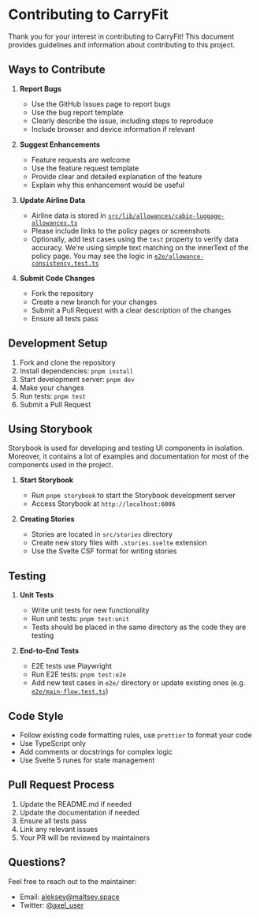 # Contributing to CarryFit

Thank you for your interest in contributing to CarryFit! This document provides guidelines and information about contributing to this project.

## Ways to Contribute

1. **Report Bugs**
   - Use the GitHub Issues page to report bugs
   - Use the bug report template
   - Clearly describe the issue, including steps to reproduce
   - Include browser and device information if relevant

2. **Suggest Enhancements**
   - Feature requests are welcome
   - Use the feature request template
   - Provide clear and detailed explanation of the feature
   - Explain why this enhancement would be useful

3. **Update Airline Data**
   - Airline data is stored in [`src/lib/allowances/cabin-luggage-allowances.ts`](src/lib/allowances/cabin-luggage-allowances.ts)
   - Please include links to the policy pages or screenshots
   - Optionally, add test cases using the `test` property to verify data accuracy. We're using simple text matching on the innerText of the policy page. You may see the logic in [`e2e/allowance-consistency.test.ts`](e2e/allowance-consistency.test.ts)

4. **Submit Code Changes**
   - Fork the repository
   - Create a new branch for your changes
   - Submit a Pull Request with a clear description of the changes
   - Ensure all tests pass

## Development Setup

1. Fork and clone the repository
2. Install dependencies: `pnpm install`
3. Start development server: `pnpm dev`
4. Make your changes
5. Run tests: `pnpm test`
6. Submit a Pull Request

## Using Storybook

Storybook is used for developing and testing UI components in isolation. Moreover, it contains a lot of examples and documentation for most of the components used in the project.

1. **Start Storybook**
   - Run `pnpm storybook` to start the Storybook development server
   - Access Storybook at `http://localhost:6006`

2. **Creating Stories**
   - Stories are located in `src/stories` directory
   - Create new story files with `.stories.svelte` extension
   - Use the Svelte CSF format for writing stories

## Testing

1. **Unit Tests**
   - Write unit tests for new functionality
   - Run unit tests: `pnpm test:unit`
   - Tests should be placed in the same directory as the code they are testing

2. **End-to-End Tests**
   - E2E tests use Playwright
   - Run E2E tests: `pnpm test:e2e`
   - Add new test cases in `e2e/` directory or update existing ones (e.g. [`e2e/main-flow.test.ts`](e2e/main-flow.test.ts))

## Code Style

- Follow existing code formatting rules, use `prettier` to format your code
- Use TypeScript only
- Add comments or docstrings for complex logic
- Use Svelte 5 runes for state management

## Pull Request Process

1. Update the README.md if needed
2. Update the documentation if needed
3. Ensure all tests pass
4. Link any relevant issues
5. Your PR will be reviewed by maintainers

## Questions?

Feel free to reach out to the maintainer:

- Email: [aleksey@maltsev.space](mailto:aleksey@maltsev.space)
- Twitter: [@axel_user](https://x.com/axel_user)
